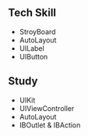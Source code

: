 ## Tech Skill

- StroyBoard
- AutoLayout
- UILabel
- UIButton

## Study

- UIKit
- UIViewController
- AutoLayout
- IBOutlet & IBAction

